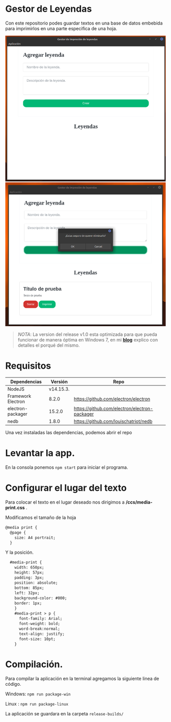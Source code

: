 # Gestor de Leyendas

Con este repositorio podes guardar textos en una base de datos embebida para imprimirlos en una parte especifica de una hoja.

![front](https://github.com/pablolezcano/app-gestor-de-leyendas/blob/main/assets/img/img-1.png?raw=true)
![front-diag](https://github.com/pablolezcano/app-gestor-de-leyendas/blob/main/assets/img/img-2.png?raw=true)


>*NOTA*: La version del release v1.0 esta optimizada para que pueda funcionar de manera óptima en Windows 7, en mi  [**blog**](https://pablolezcano.com.ar/blog)
 explico con detalles el porqué del mismo. 

# Requisitos

| Dependencias | Versión | Repo |
|---|---|---|
|NodeJS | v14.15.3. | |
| Framework Electron | 8.2.0 | https://github.com/electron/electron |
| electron-packager | 15.2.0 | https://github.com/electron/electron-packager |
| nedb | 1.8.0 | https://github.com/louischatriot/nedb|


Una vez instaladas las dependencias, podemos abrir el repo 

# Levantar la app.

En la consola ponemos  ``npm start`` para iniciar el programa.

# Configurar el lugar del texto

Para colocar el texto en el lugar deseado nos dirigimos a  **/ccs/media-print.css** .

Modificamos el tamaño de la hoja

```
@media print {
  @page {
    size: A4 portrait; 
  }
```
Y la posición.
```
  #media-print {
    width: 650px;
    height: 57px;
    padding: 3px;
    position: absolute;
    bottom: 85px;
    left: 32px;
    background-color: #000;
    border: 1px;
    }
    #media-print > p {
      font-family: Arial;
      font-weight: bold;
      word-break:normal;
      text-align: justify;
      font-size: 10pt;
    }
```

# Compilación.

Para compilar la aplicación en la terminal agregamos la siguiente linea de código.

Windows:  ``npm run package-win``

Linux : `` npm run package-linux ``

La aplicación se guardara en la carpeta `` release-builds/ ``



